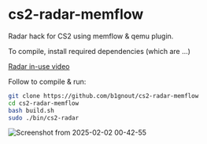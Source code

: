 # cs2-radar-memflow

Radar hack for CS2 using memflow & qemu plugin.  

To compile, install required dependencies (which are ...)

[Radar in-use video](https://youtu.be/_fAjWSg8nkg)


Follow to compile & run: 
```bash
git clone https://github.com/b1gnout/cs2-radar-memflow
cd cs2-radar-memflow
bash build.sh
sudo ./bin/cs2-radar 
```

![Screenshot from 2025-02-02 00-42-55](https://github.com/user-attachments/assets/76c44788-b036-4a66-a730-20e4175ee0dd)

